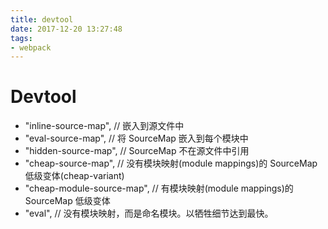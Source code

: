 ```yaml
---
title: devtool
date: 2017-12-20 13:27:48
tags:
- webpack
---
```


# Devtool

* "inline-source-map", // 嵌入到源文件中
* "eval-source-map", // 将 SourceMap 嵌入到每个模块中
* "hidden-source-map", // SourceMap 不在源文件中引用
* "cheap-source-map", // 没有模块映射(module mappings)的 SourceMap 低级变体(cheap-variant)
* "cheap-module-source-map", // 有模块映射(module mappings)的 SourceMap 低级变体
* "eval", // 没有模块映射，而是命名模块。以牺牲细节达到最快。